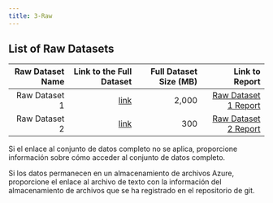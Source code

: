 ```yaml
---
title: 3-Raw
---
```


## List of Raw Datasets


| Raw Dataset Name | Link to the Full Dataset   | Full Dataset Size (MB)  | Link to Report |
| ---:| ---: | ---: | ---: |
| Raw Dataset 1 | [link](link/to/full/dataset1) | 2,000 | [Raw Dataset 1 Report](link/to/report1)|
| Raw Dataset 2 | [link](link/to/full/dataset2) | 300 | [Raw Dataset 2 Report](link/to/report2)|


Si el enlace al conjunto de datos completo no se aplica, proporcione información sobre cómo acceder al conjunto de datos completo.

Si los datos permanecen en un almacenamiento de archivos Azure, proporcione el enlace al archivo de texto con la información del almacenamiento de archivos que se ha registrado en el repositorio de git.